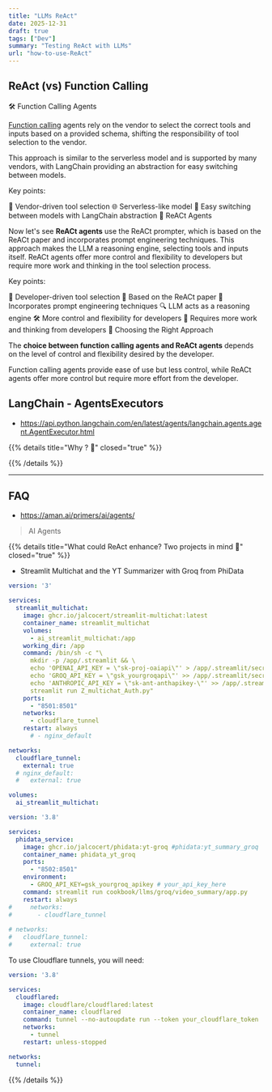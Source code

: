```yaml
---
title: "LLMs ReAct"
date: 2025-12-31
draft: true
tags: ["Dev"] 
summary: "Testing ReAct with LLMs"
url: "how-to-use-ReAct"
---
```


## ReAct (vs) Function Calling

🛠️ Function Calling Agents

[Function calling](how-to-use-openai-function-calling) agents rely on the vendor to select the correct tools and inputs based on a provided schema, shifting the responsibility of tool selection to the vendor.

This approach is similar to the serverless model and is supported by many vendors, with LangChain providing an abstraction for easy switching between models.

Key points:

🔧 Vendor-driven tool selection
🌐 Serverless-like model
🔄 Easy switching between models with LangChain abstraction
🧠 ReACt Agents

Now let's see **ReACt agents** use the ReACt prompter, which is based on the ReACt paper and incorporates prompt engineering techniques. This approach makes the LLM a reasoning engine, selecting tools and inputs itself. ReACt agents offer more control and flexibility to developers but require more work and thinking in the tool selection process.

Key points:

🎨 Developer-driven tool selection
📜 Based on the ReACt paper
🔧 Incorporates prompt engineering techniques
🔍 LLM acts as a reasoning engine
🛠️ More control and flexibility for developers
🤔 Requires more work and thinking from developers
🤔 Choosing the Right Approach

The **choice between function calling agents and ReACt agents** depends on the level of control and flexibility desired by the developer.

Function calling agents provide ease of use but less control, while ReACt agents offer more control but require more effort from the developer.


## LangChain - AgentsExecutors

* https://api.python.langchain.com/en/latest/agents/langchain.agents.agent.AgentExecutor.html

{{% details title="Why ? 🚀" closed="true" %}}


{{% /details %}}

---

## FAQ

* https://aman.ai/primers/ai/agents/

> AI Agents



{{% details title="What could ReAct enhance? Two projects in mind 🚀" closed="true" %}}

* Streamlit Multichat and the YT Summarizer with Groq from PhiData

```yml
version: '3'

services:
  streamlit_multichat:
    image: ghcr.io/jalcocert/streamlit-multichat:latest
    container_name: streamlit_multichat
    volumes:
      - ai_streamlit_multichat:/app
    working_dir: /app
    command: /bin/sh -c "\
      mkdir -p /app/.streamlit && \
      echo 'OPENAI_API_KEY = \"sk-proj-oaiapi\"' > /app/.streamlit/secrets.toml && \
      echo 'GROQ_API_KEY = \"gsk_yourgroqapi\"' >> /app/.streamlit/secrets.toml && \
      echo 'ANTHROPIC_API_KEY = \"sk-ant-anthapikey-\"' >> /app/.streamlit/secrets.toml && \      
      streamlit run Z_multichat_Auth.py"
    ports:
      - "8501:8501"
    networks:
      - cloudflare_tunnel
    restart: always
      # - nginx_default      

networks:
  cloudflare_tunnel:
    external: true
  # nginx_default:
  #   external: true

volumes:
  ai_streamlit_multichat:
```

```yml
version: '3.8'

services:
  phidata_service:
    image: ghcr.io/jalcocert/phidata:yt-groq #phidata:yt_summary_groq
    container_name: phidata_yt_groq
    ports:
      - "8502:8501"    
    environment:
      - GROQ_API_KEY=gsk_yourgroq_apikey # your_api_key_here
    command: streamlit run cookbook/llms/groq/video_summary/app.py
    restart: always
#     networks:
#       - cloudflare_tunnel
            
# networks:
#   cloudflare_tunnel:
#     external: true        
```

To use Cloudflare tunnels, you will need:

```yml
version: '3.8'

services:
  cloudflared:
    image: cloudflare/cloudflared:latest
    container_name: cloudflared
    command: tunnel --no-autoupdate run --token your_cloudflare_token
    networks:
      - tunnel
    restart: unless-stopped

networks:
  tunnel:
```

{{% /details %}}